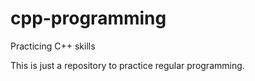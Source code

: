 # cpp-programming
Practicing C++ skills

This is just a repository to practice regular programming.
